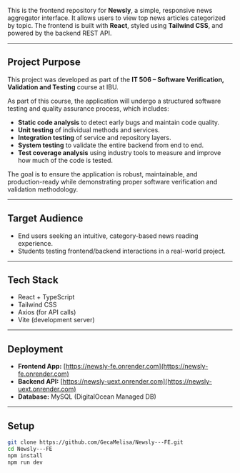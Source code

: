 This is the frontend repository for **Newsly**, a simple, responsive news aggregator interface. It allows users to view top news articles categorized by topic. The frontend is built with **React**, styled using **Tailwind CSS**, and powered by the backend REST API.

---

## Project Purpose

This project was developed as part of the **IT 506 – Software Verification, Validation and Testing** course at IBU.

As part of this course, the application will undergo a structured software testing and quality assurance process, which includes:

- **Static code analysis** to detect early bugs and maintain code quality.
- **Unit testing** of individual methods and services.
- **Integration testing** of service and repository layers.
- **System testing** to validate the entire backend from end to end.
- **Test coverage analysis** using industry tools to measure and improve how much of the code is tested.

The goal is to ensure the application is robust, maintainable, and production-ready while demonstrating proper software verification and validation methodology.

---

## Target Audience

- End users seeking an intuitive, category-based news reading experience.
- Students testing frontend/backend interactions in a real-world project.

---

## Tech Stack

- React + TypeScript
- Tailwind CSS
- Axios (for API calls)
- Vite (development server)

---

## Deployment

- **Frontend App:** [https://newsly-fe.onrender.com](https://newsly-fe.onrender.com)
- **Backend API:** [https://newsly-uext.onrender.com](https://newsly-uext.onrender.com)
- **Database:** MySQL (DigitalOcean Managed DB)

---

## Setup

```bash
git clone https://github.com/GecaMelisa/Newsly---FE.git
cd Newsly---FE
npm install
npm run dev
```

